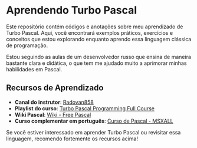 # Aprendendo Turbo Pascal

Este repositório contém códigos e anotações sobre meu aprendizado de Turbo Pascal. Aqui, você encontrará exemplos práticos, exercícios e conceitos que estou explorando enquanto aprendo essa linguagem clássica de programação.

Estou seguindo as aulas de um desenvolvedor russo que ensina de maneira bastante clara e didática, o que tem me ajudado muito a aprimorar minhas habilidades em Pascal.

## Recursos de Aprendizado

- **Canal do instrutor**: [Radovan858](https://www.youtube.com/@radovan858)
- **Playlist do curso**: [Turbo Pascal Programming Full Course](https://www.youtube.com/watch?v=w9x3uLmOd94&list=PLA8k58F_ubbzuil6yVCsYmJITNZ5GKbP8)
- **Wiki Pascal**: [Wiki - Free Pascal](https://wiki.freepascal.org/)
- **Curso complementar em português**: [Curso de Pascal - MSXALL](https://marmsx.msxall.com/cursos/pascal/index.php)

Se você estiver interessado em aprender Turbo Pascal ou revisitar essa linguagem, recomendo fortemente os recursos acima!
